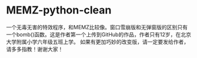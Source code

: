 # MEMZ-python-clean
一个无毒无害的特效程序，和MEMZ比较像。窗口雪崩版和无弹窗版的区别只有一个bomb()函数。这是作者第一个上传到GitHub的作品，作者只有12岁，在北京大学附属小学六年级五班上学。
如果有更加巧妙的改变版，请一定要发给作者，请多多指教！谢谢大家！

